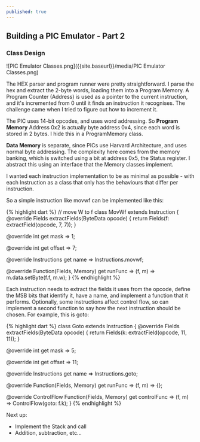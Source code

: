 ```yaml
---
published: true
---
```

## Building a PIC Emulator - Part 2

### Class Design

![PIC Emulator Classes.png]({{site.baseurl}}/media/PIC Emulator Classes.png)

The HEX parser and program runner were pretty straightforward. I parse the hex and extract the 2-byte words, loading them into a Program Memory. A Program Counter (Address) is used as a pointer to the current instruction, and it's incremented from 0 until it finds an instruction it recognises. The challenge came when I tried to figure out how to increment it.

The PIC uses 14-bit opcodes, and uses word addressing. So **Program Memory** Address 0x2 is actually byte address 0x4, since each word is stored in 2 bytes. I hide this in a ProgramMemory class.

**Data Memory** is separate, since PICs use Harvard Architecture, and uses normal byte addressing. The complexity here comes from the memory banking, which is switched using a bit at address 0x5, the Status register. I abstract this using an interface that the Memory classes implement.

I wanted each instruction implementation to be as minimal as possible - with each Instruction as a class that only has the behaviours that differ per instruction.

So a simple instruction like movwf can be implemented like this:

{% highlight dart %}
// move W to f
class MovWf extends Instruction {
  @override
  Fields extractFields(ByteData opcode) {
    return Fields(f: extractField(opcode, 7, 7));
  }

  @override
  int get mask => 1;

  @override
  int get offset => 7;

  @override
  Instructions get name => Instructions.movwf;

  @override
  Function(Fields, Memory) get runFunc => (f, m) => m.data.setByte(f.f, m.w);
}
{% endhighlight %}

Each instruction needs to extract the fields it uses from the opcode, define the MSB bits that identify it, have a name, and implement a function that it performs. Optionally, some instructions affect control flow, so can implement a second function to say how the next instruction should be chosen. For example, this is goto:

{% highlight dart %}
class Goto extends Instruction {
  @override
  Fields extractFields(ByteData opcode) {
    return Fields(k: extractField(opcode, 11, 11));
  }

  @override
  int get mask => 5;

  @override
  int get offset => 11;

  @override
  Instructions get name => Instructions.goto;

  @override
  Function(Fields, Memory) get runFunc => (f, m) => {};

  @override
  ControlFlow Function(Fields, Memory) get controlFunc => 
    (f, m) => ControlFlow(goto: f.k);
}
{% endhighlight %}

Next up:
* Implement the Stack and call
* Addition, subtraction, etc...